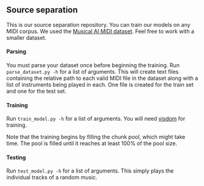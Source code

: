## Source separation
This is our source separation repository. You can train our models on any MIDI corpus. We used the [Musical AI MIDI dataset](https://composing.ai/dataset). Feel free to work with a smaller dataset.

#### Parsing
You must parse your dataset once before beginning the training. Run `parse_dataset.py -h` for a list of arguments. This will create text files containing the relative path to each valid MIDI file in the dataset along with a list of instruments being played in each. One file is created for the train set and one for the test set. 

#### Training
Run `train_model.py -h` for a list of arguments. You will need [visdom](https://github.com/facebookresearch/visdom) for training. 

Note that the training begins by filling the chunk pool, which might take time. The pool is filled until it reaches at least 100% of the pool size.

#### Testing
Run `test_model.py -h` for a list of arguments. This simply plays the individual tracks of a random music.
 